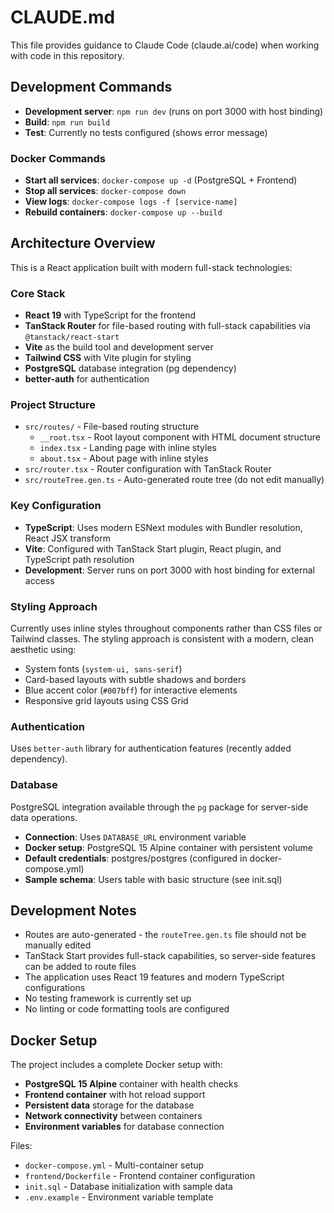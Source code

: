 # CLAUDE.md

This file provides guidance to Claude Code (claude.ai/code) when working with code in this repository.

## Development Commands

- **Development server**: `npm run dev` (runs on port 3000 with host binding)
- **Build**: `npm run build`
- **Test**: Currently no tests configured (shows error message)

### Docker Commands
- **Start all services**: `docker-compose up -d` (PostgreSQL + Frontend)
- **Stop all services**: `docker-compose down`
- **View logs**: `docker-compose logs -f [service-name]`
- **Rebuild containers**: `docker-compose up --build`

## Architecture Overview

This is a React application built with modern full-stack technologies:

### Core Stack
- **React 19** with TypeScript for the frontend
- **TanStack Router** for file-based routing with full-stack capabilities via `@tanstack/react-start`
- **Vite** as the build tool and development server
- **Tailwind CSS** with Vite plugin for styling
- **PostgreSQL** database integration (pg dependency)
- **better-auth** for authentication

### Project Structure
- `src/routes/` - File-based routing structure
  - `__root.tsx` - Root layout component with HTML document structure
  - `index.tsx` - Landing page with inline styles
  - `about.tsx` - About page with inline styles
- `src/router.tsx` - Router configuration with TanStack Router
- `src/routeTree.gen.ts` - Auto-generated route tree (do not edit manually)

### Key Configuration
- **TypeScript**: Uses modern ESNext modules with Bundler resolution, React JSX transform
- **Vite**: Configured with TanStack Start plugin, React plugin, and TypeScript path resolution
- **Development**: Server runs on port 3000 with host binding for external access

### Styling Approach
Currently uses inline styles throughout components rather than CSS files or Tailwind classes. The styling approach is consistent with a modern, clean aesthetic using:
- System fonts (`system-ui, sans-serif`)
- Card-based layouts with subtle shadows and borders
- Blue accent color (`#007bff`) for interactive elements
- Responsive grid layouts using CSS Grid

### Authentication
Uses `better-auth` library for authentication features (recently added dependency).

### Database
PostgreSQL integration available through the `pg` package for server-side data operations.
- **Connection**: Uses `DATABASE_URL` environment variable
- **Docker setup**: PostgreSQL 15 Alpine container with persistent volume
- **Default credentials**: postgres/postgres (configured in docker-compose.yml)
- **Sample schema**: Users table with basic structure (see init.sql)

## Development Notes

- Routes are auto-generated - the `routeTree.gen.ts` file should not be manually edited
- TanStack Start provides full-stack capabilities, so server-side features can be added to route files
- The application uses React 19 features and modern TypeScript configurations
- No testing framework is currently set up
- No linting or code formatting tools are configured

## Docker Setup

The project includes a complete Docker setup with:
- **PostgreSQL 15 Alpine** container with health checks
- **Frontend container** with hot reload support
- **Persistent data** storage for the database
- **Network connectivity** between containers
- **Environment variables** for database connection

Files:
- `docker-compose.yml` - Multi-container setup
- `frontend/Dockerfile` - Frontend container configuration
- `init.sql` - Database initialization with sample data
- `.env.example` - Environment variable template